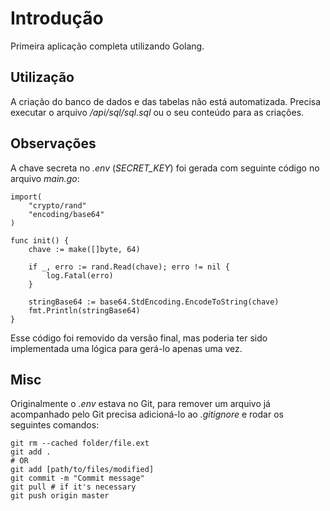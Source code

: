 # Introdução

Primeira aplicação completa utilizando Golang.

## Utilização

A criação do banco de dados e das tabelas não está automatizada. Precisa executar o arquivo */api/sql/sql.sql* ou o seu conteúdo para as criações.

## Observações

A chave secreta no *.env* (*SECRET_KEY*) foi gerada com seguinte código no arquivo *main.go*:

```
import(
	"crypto/rand"
	"encoding/base64"
)

func init() {
	chave := make([]byte, 64)

	if _, erro := rand.Read(chave); erro != nil {
		log.Fatal(erro)
	}

	stringBase64 := base64.StdEncoding.EncodeToString(chave)
	fmt.Println(stringBase64)
}
```

Esse código foi removido da versão final, mas poderia ter sido implementada uma lógica para gerá-lo apenas uma vez.

## Misc

Originalmente o *.env* estava no Git, para remover um arquivo já acompanhado pelo Git precisa adicioná-lo ao *.gitignore* e rodar os seguintes comandos:

```
git rm --cached folder/file.ext
git add .
# OR
git add [path/to/files/modified]
git commit -m "Commit message"
git pull # if it's necessary
git push origin master
```
